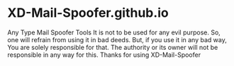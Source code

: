 # XD-Mail-Spoofer.github.io
Any Type Mail Spoofer Tools
It is not to be used for any evil purpose.
So, one will refrain from using it in bad deeds.
But, if you use it in any bad way, You are solely responsible for that.
The authority or its owner will not be responsible in any way for this.
Thanks for using XD-Mail-Spoofer
